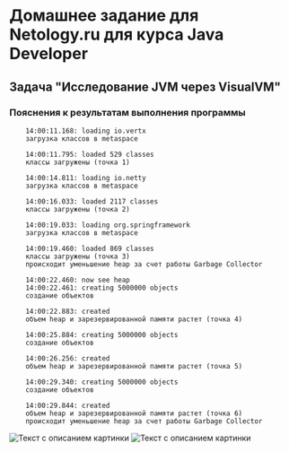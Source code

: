 # Домашнее задание для Netology.ru для курса Java Developer   

## Задача "Исследование JVM через VisualVM"

### Пояснения к результатам выполнения программы

        14:00:11.168: loading io.vertx
        загрузка классов в metaspace

        14:00:11.795: loaded 529 classes
        классы загружены (точка 1)

        14:00:14.811: loading io.netty
        загрузка классов в metaspace

        14:00:16.033: loaded 2117 classes
        классы загружены (точка 2)

        14:00:19.033: loading org.springframework
        загрузка классов в metaspace

        14:00:19.460: loaded 869 classes
        классы загружены (точка 3)
        происходит уменьшение heap за счет работы Garbage Collector

        14:00:22.460: now see heap
        14:00:22.461: creating 5000000 objects
        создание объектов

        14:00:22.883: created
        объем heap и зарезервированной памяти растет (точка 4)

        14:00:25.884: creating 5000000 objects
        создание объектов

        14:00:26.256: created
        объем heap и зарезервированной памяти растет (точка 5)

        14:00:29.340: creating 5000000 objects
        создание объектов

        14:00:29.844: created
        объем heap и зарезервированной памяти растет (точка 6)
        происходит уменьшение heap за счет работы Garbage Collector

<image src="/Users/Nina/Downloads/heap.jpg" alt="Текст с описанием картинки">



<image src="/Users/Nina/Downloads/metaspace.jpg" alt="Текст с описанием картинки">